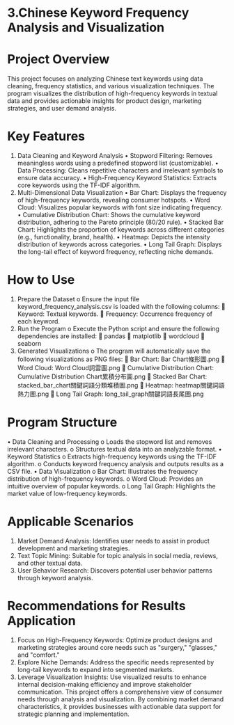 # 3.Chinese Keyword Frequency Analysis and Visualization
# Project Overview
This project focuses on analyzing Chinese text keywords using data cleaning, frequency statistics, and various visualization techniques. The program visualizes the distribution of high-frequency keywords in textual data and provides actionable insights for product design, marketing strategies, and user demand analysis.
# Key Features
1. Data Cleaning and Keyword Analysis
•	Stopword Filtering: Removes meaningless words using a predefined stopword list (customizable).
•	Data Processing: Cleans repetitive characters and irrelevant symbols to ensure data accuracy.
•	High-Frequency Keyword Statistics: Extracts core keywords using the TF-IDF algorithm.
2. Multi-Dimensional Data Visualization
•	Bar Chart: Displays the frequency of high-frequency keywords, revealing consumer hotspots.
•	Word Cloud: Visualizes popular keywords with font size indicating frequency.
•	Cumulative Distribution Chart: Shows the cumulative keyword distribution, adhering to the Pareto principle (80/20 rule).
•	Stacked Bar Chart: Highlights the proportion of keywords across different categories (e.g., functionality, brand, health).
•	Heatmap: Depicts the intensity distribution of keywords across categories.
•	Long Tail Graph: Displays the long-tail effect of keyword frequency, reflecting niche demands.
# How to Use
1.	Prepare the Dataset
o	Ensure the input file keyword_frequency_analysis.csv is loaded with the following columns:
	Keyword: Textual keywords.
	Frequency: Occurrence frequency of each keyword.
2.	Run the Program
o	Execute the Python script and ensure the following dependencies are installed:
	pandas
	matplotlib
	wordcloud
	seaborn
3.	Generated Visualizations
o	The program will automatically save the following visualizations as PNG files:
	Bar Chart: Bar Chart條形圖.png
	Word Cloud: Word Cloud詞雲圖.png
	Cumulative Distribution Chart: Cumulative Distribution Chart累積分布圖.png
	Stacked Bar Chart: stacked_bar_chart關鍵詞語分類堆積圖.png
	Heatmap: heatmap關鍵詞語熱力圖.png
	Long Tail Graph: long_tail_graph關鍵詞語長尾圖.png
# Program Structure
•	Data Cleaning and Processing
o	Loads the stopword list and removes irrelevant characters.
o	Structures textual data into an analyzable format.
•	Keyword Statistics
o	Extracts high-frequency keywords using the TF-IDF algorithm.
o	Conducts keyword frequency analysis and outputs results as a CSV file.
•	Data Visualization
o	Bar Chart: Illustrates the frequency distribution of high-frequency keywords.
o	Word Cloud: Provides an intuitive overview of popular keywords.
o	Long Tail Graph: Highlights the market value of low-frequency keywords.
# Applicable Scenarios
1.	Market Demand Analysis: Identifies user needs to assist in product development and marketing strategies.
2.	Text Topic Mining: Suitable for topic analysis in social media, reviews, and other textual data.
3.	User Behavior Research: Discovers potential user behavior patterns through keyword analysis.
# Recommendations for Results Application
1.	Focus on High-Frequency Keywords: Optimize product designs and marketing strategies around core needs such as "surgery," "glasses," and "comfort."
2.	Explore Niche Demands: Address the specific needs represented by long-tail keywords to expand into segmented markets.
3.	Leverage Visualization Insights: Use visualized results to enhance internal decision-making efficiency and improve stakeholder communication.
This project offers a comprehensive view of consumer needs through analysis and visualization. By combining market demand characteristics, it provides businesses with actionable data support for strategic planning and implementation.
